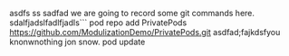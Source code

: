 asdfs
ss  sadfad we are going to record some git commands here.
sdalfjadslfadlfjadls```
pod repo add PrivatePods https://github.com/ModulizationDemo/PrivatePods.git
asdfad;fajkdsfyou knonwnothing jon snow.
pod update
```
